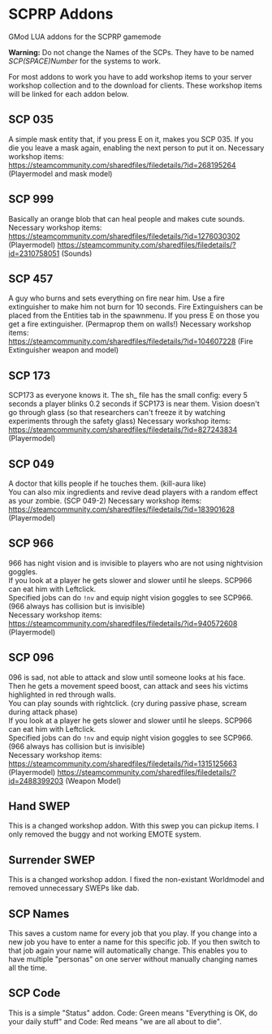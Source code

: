# SCPRP Addons
GMod LUA addons for the SCPRP gamemode

**Warning:** Do not change the Names of the SCPs. They have to be named _SCP(SPACE)Number_ for the systems to work.  

For most addons to work you have to add workshop items to your server workshop collection and to the download for clients. These workshop items will be linked for each addon below.  

## SCP 035
A simple mask entity that, if you press E on it, makes you SCP 035. If you die you leave a mask again, enabling the next person to put it on.
Necessary workshop items:  
https://steamcommunity.com/sharedfiles/filedetails/?id=268195264 (Playermodel and mask model)

## SCP 999
Basically an orange blob that can heal people and makes cute sounds.
Necessary workshop items:  
https://steamcommunity.com/sharedfiles/filedetails/?id=1276030302 (Playermodel)
https://steamcommunity.com/sharedfiles/filedetails/?id=2310758051 (Sounds)

## SCP 457
A guy who burns and sets everything on fire near him. Use a fire extinguisher to make him not burn for 10 seconds. Fire Extinguishers can be placed from the Entities tab in the spawnmenu. If you press E on those you get a fire extinguisher. (Permaprop them on walls!)
Necessary workshop items:  
https://steamcommunity.com/sharedfiles/filedetails/?id=104607228 (Fire Extinguisher weapon and model)

## SCP 173
SCP173 as everyone knows it. The sh_ file has the small config: every 5 seconds a player blinks 0.2 seconds if SCP173 is near them. Vision doesn't go through glass (so that researchers can't freeze it by watching experiments through the safety glass)
Necessary workshop items:  
https://steamcommunity.com/sharedfiles/filedetails/?id=827243834 (Playermodel)


## SCP 049
A doctor that kills people if he touches them. (kill-aura like)  
You can also mix ingredients and revive dead players with a random effect as your zombie. (SCP 049-2)
Necessary workshop items:
https://steamcommunity.com/sharedfiles/filedetails/?id=183901628 (Playermodel)

## SCP 966
966 has night vision and is invisible to players who are not using nightvision goggles.  
If you look at a player he gets slower and slower until he sleeps. SCP966 can eat him with Leftclick.  
Specified jobs can do `!nv` and equip night vision goggles to see SCP966. (966 always has collision but is invisible)  
Necessary workshop items:
https://steamcommunity.com/sharedfiles/filedetails/?id=940572608 (Playermodel)

## SCP 096
096 is sad, not able to attack and slow until someone looks at his face.  
Then he gets a movement speed boost, can attack and sees his victims highlighted in red through walls.  
You can play sounds with rightclick. (cry during passive phase, scream during attack phase)  
If you look at a player he gets slower and slower until he sleeps. SCP966 can eat him with Leftclick.  
Specified jobs can do `!nv` and equip night vision goggles to see SCP966. (966 always has collision but is invisible)  
Necessary workshop items:
https://steamcommunity.com/sharedfiles/filedetails/?id=1315125663 (Playermodel)
https://steamcommunity.com/sharedfiles/filedetails/?id=2488399203 (Weapon Model)

## Hand SWEP
This is a changed workshop addon. With this swep you can pickup items. I only removed the buggy and not working EMOTE system.  

## Surrender SWEP
This is a changed workshop addon. I fixed the non-existant Worldmodel and removed unnecessary SWEPs like dab.  

## SCP Names
This saves a custom name for every job that you play. If you change into a new job you have to enter a name for this specific job. If you then switch to that job again your name will automatically change. This enables you to have multiple "personas" on one server without manually changing names all the time.  

## SCP Code
This is a simple "Status" addon. Code: Green means "Everything is OK, do your daily stuff" and Code: Red means "we are all about to die".  
  
